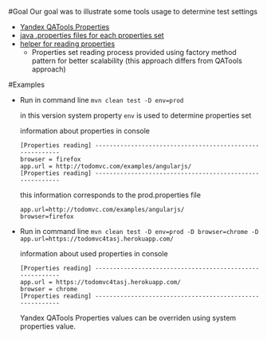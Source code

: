 #Goal
Our goal was to illustrate some tools usage to determine test settings
* [Yandex QATools Properties](https://github.com/qatools/properties)
* [java .properties files for each properties set](https://github.com/automician/snippets/tree/master/java/properties/yandex-properties-demo/src/main/resources)
* [helper for reading properties](https://github.com/automician/snippets/blob/master/java/properties/yandex-properties-demo/src/main/java/com/automician/yandexproperties/core/Helpers.java)
  * Properties set reading process provided using factory method pattern for better scalability (this approach differs from QATools approach)  

#Examples
* Run in command line ```mvn clean test -D env=prod```
    
    in this version system property `env` is used to determine properties set
    
    information about properties in console 
    ```
    [Properties reading] ---------------------------------------------------------
    browser = firefox
    app.url = http://todomvc.com/examples/angularjs/
    [Properties reading] ---------------------------------------------------------
    ```
    
    this information corresponds to the prod.properties file
    ```
    app.url=http://todomvc.com/examples/angularjs/
    browser=firefox
    ```

* Run in command line ```mvn clean test -D env=prod -D browser=chrome -D app.url=https://todomvc4tasj.herokuapp.com/```

    information about used properties in console 
    ```
    [Properties reading] ---------------------------------------------------------
    app.url = https://todomvc4tasj.herokuapp.com/
    browser = chrome
    [Properties reading] ---------------------------------------------------------
    ```
  
    Yandex QATools Properties values can be overriden using system properties value.
   

    
   
